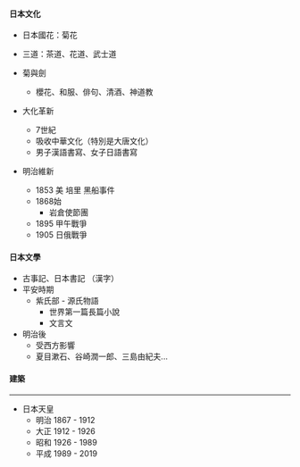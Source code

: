 #### 日本文化

* 日本國花：菊花
* 三道：茶道、花道、武士道
* 菊與劍
  * 櫻花、和服、俳句、清酒、神道教

* 大化革新
  * 7世紀
  * 吸收中華文化（特別是大唐文化）
  * 男子漢語書寫、女子日語書寫
* 明治維新
  * 1853 美 培里 黑船事件
  * 1868始
    * 岩倉使節團
  * 1895 甲午戰爭
  * 1905 日俄戰爭

#### 日本文學

* 古事記、日本書記 （漢字）
* 平安時期
  * 紫氏部 - 源氏物語
    * 世界第一篇長篇小說
    * 文言文
* 明治後
  * 受西方影響
  * 夏目漱石、谷崎潤一郎、三島由紀夫...

#### 建築





---

* 日本天皇
  * 明治 1867 - 1912
  * 大正 1912 - 1926
  * 昭和 1926 - 1989
  * 平成 1989 - 2019



